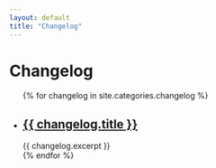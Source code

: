 ```yaml
---
layout: default
title: "Changelog"
---
```

<h1>Changelog</h1>

<ul>
  {% for changelog in site.categories.changelog %}
    <li>
      <h2><a href="{{ changelog.url }}">{{ changelog.title }}</a></h2>
      {{ changelog.excerpt }}
    </li>
  {% endfor %}
</ul>
